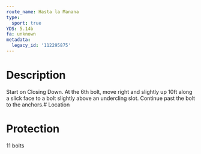 ```yaml
---
route_name: Hasta la Manana
type:
  sport: true
YDS: 5.14b
fa: unknown
metadata:
  legacy_id: '112295875'
---
```

# Description
Start on Closing Down. At the 6th bolt, move right and slightly up 10ft along a slick face to a bolt slightly above an undercling slot. Continue past the bolt to the anchors.# Location
# Protection
11 bolts
